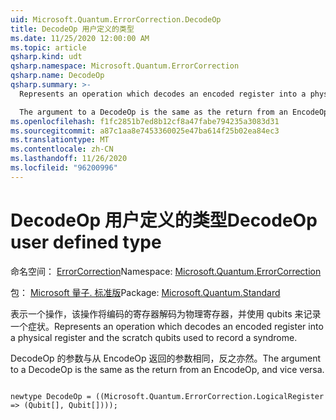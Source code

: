 ```yaml
---
uid: Microsoft.Quantum.ErrorCorrection.DecodeOp
title: DecodeOp 用户定义的类型
ms.date: 11/25/2020 12:00:00 AM
ms.topic: article
qsharp.kind: udt
qsharp.namespace: Microsoft.Quantum.ErrorCorrection
qsharp.name: DecodeOp
qsharp.summary: >-
  Represents an operation which decodes an encoded register into a physical register and the scratch qubits used to record a syndrome.

  The argument to a DecodeOp is the same as the return from an EncodeOp, and vice versa.
ms.openlocfilehash: f1fc2851b7ed8b12cf8a47fabe794235a3083d31
ms.sourcegitcommit: a87c1aa8e7453360025e47ba614f25b02ea84ec3
ms.translationtype: MT
ms.contentlocale: zh-CN
ms.lasthandoff: 11/26/2020
ms.locfileid: "96200996"
---
```

# <a name="decodeop-user-defined-type"></a><span data-ttu-id="68724-102">DecodeOp 用户定义的类型</span><span class="sxs-lookup"><span data-stu-id="68724-102">DecodeOp user defined type</span></span>

<span data-ttu-id="68724-103">命名空间： [ErrorCorrection](xref:Microsoft.Quantum.ErrorCorrection)</span><span class="sxs-lookup"><span data-stu-id="68724-103">Namespace: [Microsoft.Quantum.ErrorCorrection](xref:Microsoft.Quantum.ErrorCorrection)</span></span>

<span data-ttu-id="68724-104">包： [Microsoft 量子. 标准版](https://nuget.org/packages/Microsoft.Quantum.Standard)</span><span class="sxs-lookup"><span data-stu-id="68724-104">Package: [Microsoft.Quantum.Standard](https://nuget.org/packages/Microsoft.Quantum.Standard)</span></span>


<span data-ttu-id="68724-105">表示一个操作，该操作将编码的寄存器解码为物理寄存器，并使用 qubits 来记录一个症状。</span><span class="sxs-lookup"><span data-stu-id="68724-105">Represents an operation which decodes an encoded register into a physical register and the scratch qubits used to record a syndrome.</span></span>

<span data-ttu-id="68724-106">DecodeOp 的参数与从 EncodeOp 返回的参数相同，反之亦然。</span><span class="sxs-lookup"><span data-stu-id="68724-106">The argument to a DecodeOp is the same as the return from an EncodeOp, and vice versa.</span></span>

```qsharp

newtype DecodeOp = ((Microsoft.Quantum.ErrorCorrection.LogicalRegister => (Qubit[], Qubit[])));
```

